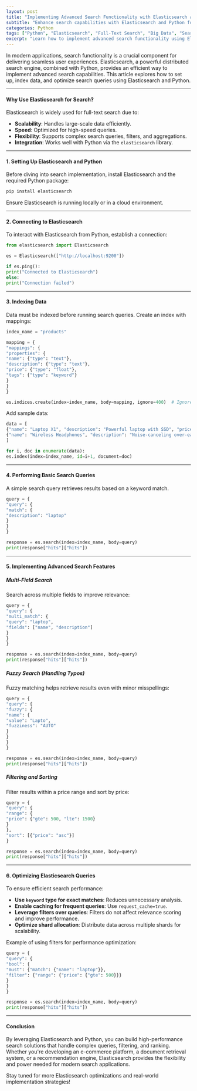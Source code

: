 ```yaml
---
layout: post
title: "Implementing Advanced Search Functionality with Elasticsearch and Python"
subtitle: "Enhance search capabilities with Elasticsearch and Python for high-performance applications"
categories: Python
tags: ["Python", "Elasticsearch", "Full-Text Search", "Big Data", "Search Optimization"]
excerpt: "Learn how to implement advanced search functionality using Elasticsearch and Python, covering indexing, querying, and optimization strategies."
---
```

In modern applications, search functionality is a crucial component for delivering seamless user experiences. Elasticsearch, a powerful distributed search engine, combined with Python, provides an efficient way to implement advanced search capabilities. This article explores how to set up, index data, and optimize search queries using Elasticsearch and Python.

---

#### Why Use Elasticsearch for Search?

Elasticsearch is widely used for full-text search due to:

- **Scalability**: Handles large-scale data efficiently.
- **Speed**: Optimized for high-speed queries.
- **Flexibility**: Supports complex search queries, filters, and aggregations.
- **Integration**: Works well with Python via the `elasticsearch` library.

---

#### 1. Setting Up Elasticsearch and Python

Before diving into search implementation, install Elasticsearch and the required Python package:

```bash  
pip install elasticsearch  
```

Ensure Elasticsearch is running locally or in a cloud environment.

---

#### 2. Connecting to Elasticsearch

To interact with Elasticsearch from Python, establish a connection:

```python  
from elasticsearch import Elasticsearch

es = Elasticsearch(["http://localhost:9200"])

if es.ping():  
print("Connected to Elasticsearch")  
else:  
print("Connection failed")  
```

---

#### 3. Indexing Data

Data must be indexed before running search queries. Create an index with mappings:

```python  
index_name = "products"

mapping = {  
"mappings": {  
"properties": {  
"name": {"type": "text"},  
"description": {"type": "text"},  
"price": {"type": "float"},  
"tags": {"type": "keyword"}  
}  
}  
}

es.indices.create(index=index_name, body=mapping, ignore=400)  # Ignore if index exists  
```

Add sample data:

```python  
data = [  
{"name": "Laptop X1", "description": "Powerful laptop with SSD", "price": 1200.99, "tags": ["electronics", "laptop"]},  
{"name": "Wireless Headphones", "description": "Noise-canceling over-ear headphones", "price": 299.99, "tags": ["audio", "headphones"]},  
]

for i, doc in enumerate(data):  
es.index(index=index_name, id=i+1, document=doc)  
```

---

#### 4. Performing Basic Search Queries

A simple search query retrieves results based on a keyword match.

```python  
query = {  
"query": {  
"match": {  
"description": "laptop"  
}  
}  
}

response = es.search(index=index_name, body=query)  
print(response["hits"]["hits"])  
```

---

#### 5. Implementing Advanced Search Features

##### Multi-Field Search

Search across multiple fields to improve relevance:

```python  
query = {  
"query": {  
"multi_match": {  
"query": "laptop",  
"fields": ["name", "description"]  
}  
}  
}

response = es.search(index=index_name, body=query)  
print(response["hits"]["hits"])  
```

##### Fuzzy Search (Handling Typos)

Fuzzy matching helps retrieve results even with minor misspellings:

```python  
query = {  
"query": {  
"fuzzy": {  
"name": {  
"value": "Lapto",  
"fuzziness": "AUTO"  
}  
}  
}  
}

response = es.search(index=index_name, body=query)  
print(response["hits"]["hits"])  
```

##### Filtering and Sorting

Filter results within a price range and sort by price:

```python  
query = {  
"query": {  
"range": {  
"price": {"gte": 500, "lte": 1500}  
}  
},  
"sort": [{"price": "asc"}]  
}

response = es.search(index=index_name, body=query)  
print(response["hits"]["hits"])  
```

---

#### 6. Optimizing Elasticsearch Queries

To ensure efficient search performance:

- **Use `keyword` type for exact matches**: Reduces unnecessary analysis.
- **Enable caching for frequent queries**: Use `request_cache=true`.
- **Leverage filters over queries**: Filters do not affect relevance scoring and improve performance.
- **Optimize shard allocation**: Distribute data across multiple shards for scalability.

Example of using filters for performance optimization:

```python  
query = {  
"query": {  
"bool": {  
"must": {"match": {"name": "laptop"}},  
"filter": {"range": {"price": {"gte": 500}}}  
}  
}  
}

response = es.search(index=index_name, body=query)  
print(response["hits"]["hits"])  
```

---

#### Conclusion

By leveraging Elasticsearch and Python, you can build high-performance search solutions that handle complex queries, filtering, and ranking. Whether you're developing an e-commerce platform, a document retrieval system, or a recommendation engine, Elasticsearch provides the flexibility and power needed for modern search applications.

Stay tuned for more Elasticsearch optimizations and real-world implementation strategies!  
